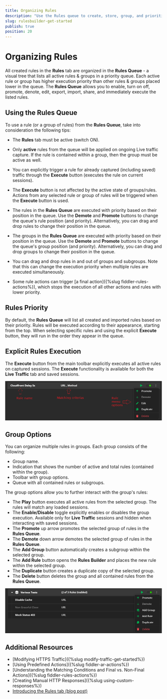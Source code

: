 ```yaml
---
title: Organizing Rules
description: "Use the Rules queue to create, store, group, and prioritize the execution of multiple rules."
slug: rulesbuilder-get-started
publish: true
position: 20
---
```



# Organizing Rules

All created rules in the **Rules** tab are organized in the **Rules Queue** - a visual tree that lists all active rules & groups in a priority queue. Each active rule or group has higher execution priority than other rules & groups placed lower in the queue. The **Rules Queue** allows you to enable, turn on off, promote, denote, edit, export, import, share, and immediately execute the listed rules.


## Using the Rules Queue

To use a rule (or a group of rules) from the **Rules Queue**, take into consideration the following tips:

- The **Rules** tab must be active (switch ON).

- Only **active** rules from the queue will be applied on ongoing Live traffic capture. If the rule is contained within a group, then the group must be active as well.

- You can explicitly trigger a rule for already captured (including saved) traffic through the **Execute** button (executes the rule on current sessions).

- The **Execute** button is not affected by the active state of groups/rules. Actions from any selected rule or group of rules will be triggered when the **Execute** button is used.

- The rules in the **Rules Queue** are executed with priority based on their position in the queue. Use the **Demote** and **Promote** buttons to change the queue's rule position (and priority). Alternatively, you can drag and drop rules to change their position in the queue. 

- The groups in the **Rules Queue** are executed with priority based on their position in the queue. Use the **Demote** and **Promote** buttons to change the queue's group position (and priority). Alternatively, you can drag and drop groups to change their position in the queue.

- You can drag and drop rules in and out of groups and subgroups. Note that this can change the execution priority when multiple rules are executed simultaneously.

- Some rule actions can trigger [a final action]({%slug fiddler-rules-actions%}), which stops the execution of all other actions and rules with lower priority.


## Rules Priority

By default, the **Rules Queue** will list all created and imported rules based on their priority. Rules will be executed according to their appearance, starting from the top. When selecting specific rules and using the explicit **Execute** button, they will run in the order they appear in the queue.


## Explicit Rules Execution

The **Execute** button from the main toolbar explicitly executes all active rules on captured sessions. The **Execute** functionality is available for both the **Live Traffic** tab and saved sessions.

![Rule options](../images/livetraffic/rb/rules-individual-rule.png)

## Group Options

You can organize multiple rules in groups. Each group consists of the following:
- Group name.
- Indication that shows the number of active and total rules (contained within the group).
- Toolbar with group options.
- Queue with all contained rules or subgroups.

The group options allow you to further interact with the group's rules:

- The **Play** button executes all active rules from the selected group. The rules will match any loaded sessions.
- The **Enable/Disable** toggle explicitly enables or disables the group execution. Available only for **Live Traffic** sessions and hidden when interacting with saved sessions.
- The **Promote** up arrow promotes the selected group of rules in the **Rules Queue**.
- The **Demote** down arrow demotes the selected group of rules in the **Rules Queue**.
- The **Add Group** button automatically creates a subgroup within the selected group.
- The **Add Rule** button opens the **Rules Builder** and places the new rule within the selected group.
- The **Duplicate** button creates a duplicate copy of the selected group.
- The **Delete** button deletes the group and all contained rules from the **Rules Queue**.

![Group options](../images/livetraffic/rb/rules-group-options.png)


## Additional Resources

- [Modifying HTTPS Traffic]({%slug modify-traffic-get-started%})
- [Using Predefined Actions]({%slug fiddler-ar-actions%})
- [Understanding the Matching Conditions and Final vs. Non-Final Actions]({%slug fiddler-rules-actions%})
- [Creating Manual HTTP Responses]({%slug using-custom-responses%})
- [Introducing the Rules tab (blog post)](https://www.telerik.com/blogs/introducing-new-rule-builder-fiddler-everywhere)
